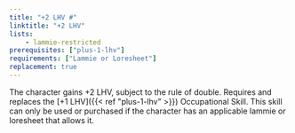 ```yaml
---
title: "+2 LHV #"
linktitle: "+2 LHV"
lists:
    - lammie-restricted
prerequisites: ["plus-1-lhv"]
requirements: ["Lammie or Loresheet"]
replacement: true
---
```

The character gains +2 LHV, subject to the rule of double. Requires and replaces the [+1 LHV]({{< ref "plus-1-lhv" >}}) Occupational Skill. This skill can only be used or purchased if the character has an applicable lammie or loresheet that allows it.